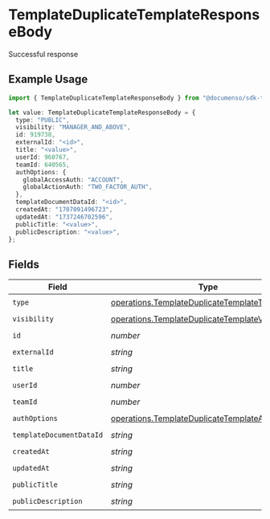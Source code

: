 # TemplateDuplicateTemplateResponseBody

Successful response

## Example Usage

```typescript
import { TemplateDuplicateTemplateResponseBody } from "@documenso/sdk-typescript/models/operations";

let value: TemplateDuplicateTemplateResponseBody = {
  type: "PUBLIC",
  visibility: "MANAGER_AND_ABOVE",
  id: 919738,
  externalId: "<id>",
  title: "<value>",
  userId: 960767,
  teamId: 640565,
  authOptions: {
    globalAccessAuth: "ACCOUNT",
    globalActionAuth: "TWO_FACTOR_AUTH",
  },
  templateDocumentDataId: "<id>",
  createdAt: "1707091496723",
  updatedAt: "1737246702596",
  publicTitle: "<value>",
  publicDescription: "<value>",
};
```

## Fields

| Field                                                                                                              | Type                                                                                                               | Required                                                                                                           | Description                                                                                                        |
| ------------------------------------------------------------------------------------------------------------------ | ------------------------------------------------------------------------------------------------------------------ | ------------------------------------------------------------------------------------------------------------------ | ------------------------------------------------------------------------------------------------------------------ |
| `type`                                                                                                             | [operations.TemplateDuplicateTemplateType](../../models/operations/templateduplicatetemplatetype.md)               | :heavy_check_mark:                                                                                                 | N/A                                                                                                                |
| `visibility`                                                                                                       | [operations.TemplateDuplicateTemplateVisibility](../../models/operations/templateduplicatetemplatevisibility.md)   | :heavy_check_mark:                                                                                                 | N/A                                                                                                                |
| `id`                                                                                                               | *number*                                                                                                           | :heavy_check_mark:                                                                                                 | N/A                                                                                                                |
| `externalId`                                                                                                       | *string*                                                                                                           | :heavy_check_mark:                                                                                                 | N/A                                                                                                                |
| `title`                                                                                                            | *string*                                                                                                           | :heavy_check_mark:                                                                                                 | N/A                                                                                                                |
| `userId`                                                                                                           | *number*                                                                                                           | :heavy_check_mark:                                                                                                 | N/A                                                                                                                |
| `teamId`                                                                                                           | *number*                                                                                                           | :heavy_check_mark:                                                                                                 | N/A                                                                                                                |
| `authOptions`                                                                                                      | [operations.TemplateDuplicateTemplateAuthOptions](../../models/operations/templateduplicatetemplateauthoptions.md) | :heavy_check_mark:                                                                                                 | N/A                                                                                                                |
| `templateDocumentDataId`                                                                                           | *string*                                                                                                           | :heavy_check_mark:                                                                                                 | N/A                                                                                                                |
| `createdAt`                                                                                                        | *string*                                                                                                           | :heavy_check_mark:                                                                                                 | N/A                                                                                                                |
| `updatedAt`                                                                                                        | *string*                                                                                                           | :heavy_check_mark:                                                                                                 | N/A                                                                                                                |
| `publicTitle`                                                                                                      | *string*                                                                                                           | :heavy_check_mark:                                                                                                 | N/A                                                                                                                |
| `publicDescription`                                                                                                | *string*                                                                                                           | :heavy_check_mark:                                                                                                 | N/A                                                                                                                |